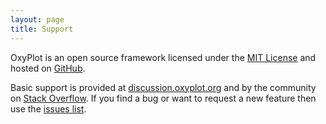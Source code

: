 ```yaml
---
layout: page
title: Support
---
```


OxyPlot is an open source framework licensed under the [MIT License][license] and hosted on [GitHub][github].

Basic support is provided at [discussion.oxyplot.org][ue] and by the community on [Stack Overflow][so]. If you find a bug or want to request a new feature then use the [issues list][issues].

[license]: https://raw.githubusercontent.com/oxyplot/oxyplot/master/LICENSE
[github]: https://github.com/oxyplot/oxyplot
[ue]: https://discussion.oxyplot.org/
[so]: http://stackoverflow.com/questions/tagged/oxyplot
[issues]: https://github.com/oxyplot/oxyplot/issues

